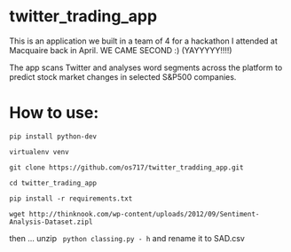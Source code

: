 # twitter_trading_app

This is an application we built in a team of 4 for a hackathon I attended at Macquaire back in April. WE CAME SECOND :) (YAYYYYY!!!!)

The app scans Twitter and analyses word segments across the platform to predict stock market changes in selected S&P500 companies.

# How to use:

`pip install python-dev`

`virtualenv venv`

`git clone https://github.com/os717/twitter_tradding_app.git`

`cd twitter_trading_app`

`pip install -r requirements.txt`

`wget http://thinknook.com/wp-content/uploads/2012/09/Sentiment-Analysis-Dataset.zipl`

then ...  unzip  ` python classing.py - h` and rename it to SAD.csv
